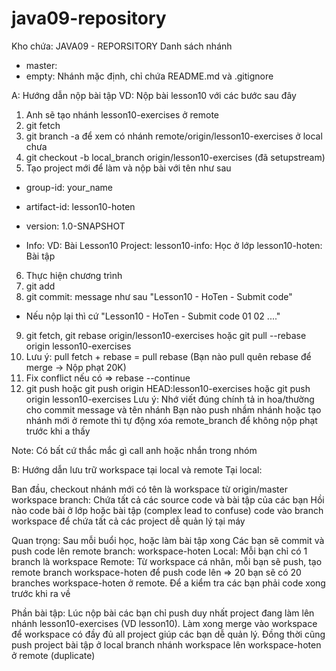 ﻿# java09-repository

Kho chứa: JAVA09 - REPORSITORY
Danh sách nhánh

+ master:
+ empty:
Nhánh mặc định, chỉ chứa README.md và .gitignore

A: Hướng dẫn nộp bài tập
VD: Nộp bài lesson10 với các bước sau đây

1. Anh sẽ tạo nhánh lesson10-exercises ở remote
2. git fetch
3. git branch -a để xem có nhánh remote/origin/lesson10-exercises ở local chưa
4. git checkout -b local_branch origin/lesson10-exercises (đã setupstream)
5. Tạo project mới để làm và nộp bài với tên như sau
+ group-id: your_name
+ artifact-id: lesson10-hoten
+ version: 1.0-SNAPSHOT

+ Info: VD: Bài Lesson10
Project:
lesson10-info: Học ở lớp
lesson10-hoten: Bài tập

6. Thực hiện chương trình
7. git add
8. git commit: message như sau "Lesson10 - HoTen - Submit code"
+ Nếu nộp lại thì cứ "Lesson10 - HoTen - Submit code 01 02 ...."
9. git fetch, git rebase origin/lesson10-exercises hoặc git pull --rebase origin lesson10-exercises
10. Lưu ý: pull fetch + rebase = pull rebase (Bạn nào pull quên rebase để merge -> Nộp phạt 20K)
11. Fix conflict nếu có => rebase --continue
12. git push hoặc git push origin HEAD:lesson10-exercises hoặc git push origin lesson10-exercises
Lưu ý: Nhớ viết đúng chính tả in hoa/thường cho commit message và tên nhánh
Bạn nào push nhầm nhánh hoặc tạo nhánh mới ở remote thì tự động xóa remote_branch để không nộp phạt trước khi a thấy

Note: Có bất cứ thắc mắc gì call anh hoặc nhắn trong nhóm

B: Hướng dẫn lưu trữ workspace tại local và remote
Tại local:

Ban đầu, checkout nhánh mới có tên là workspace từ origin/master
workspace branch: Chứa tất cả các source code và bài tập của các bạn
Hồi nào code bài ở lớp hoặc bài tập (complex lead to confuse) code vào branch workspace để chứa tất cả các project dễ quản lý tại máy

Quan trọng: Sau mỗi buổi học, hoặc làm bài tập xong
Các bạn sẽ commit và push code lên remote branch: workspace-hoten
Local: Mỗi bạn chỉ có 1 branch là workspace
Remote: Từ workspace cá nhân, mỗi bạn sẽ push, tạo remote branch workspace-hoten để push code lên
=> 20 bạn sẽ có 20 branches workspace-hoten ở remote. Để a kiểm tra các bạn phải code xong trước khi ra về

Phần bài tập: Lúc nộp bài các bạn chỉ push duy nhất project đang làm lên nhánh lesson10-exercises (VD lesson10).
Làm xong merge vào workspace để workspace có đầy đủ all project giúp các bạn dễ quản lý. 
Đồng thời cũng push project bài tập ở local branch nhánh workspace lên workspace-hoten ở remote (duplicate)
